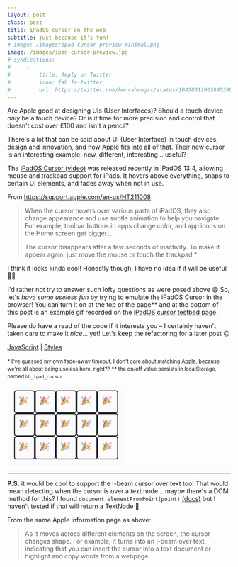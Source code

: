 ```yaml
---
layout: post
class: post
title: iPadOS cursor on the web
subtitle: just because it's fun!
# image: /images/ipad-cursor-preview-minimal.png
image: /images/ipad-cursor-preview.jpg
# syndications:
#     -
#         title: Reply on Twitter
#         icon: fab fa-twitter
#         url: https://twitter.com/henrahmagix/status/1043831106284539904
---
```


Are Apple good at designing UIs (User Interfaces)? Should a touch device _only_ be a touch device? Or is it time for more precision and control that doesn't cost over £100 and isn't a pencil?

There's a lot that can be said about UI (User Interface) in touch devices, design and innovation, and how Apple fits into all of that. Their new cursor is an interesting example: new, different, interesting... useful?

The [iPadOS Cursor (video)](https://www.youtube.com/watch?v=9iO52-MIBP0 "Video on YouTube: 'Introducing the new iPad Pro Cursor &vert; Craig Federighi'") was released recently in iPadOS 13.4, allowing mouse and trackpad support for iPads. It hovers above everything, snaps to certain UI elements, and fades away when not in use.

From <https://support.apple.com/en-us/HT211008>:

>When the cursor hovers over various parts of iPadOS, they also change appearance and use subtle animation to help you navigate. For example, toolbar buttons in apps change color, and app icons on the Home screen get bigger...
>
>The cursor disappears after a few seconds of inactivity. To make it appear again, just move the mouse or touch the trackpad.*

I think it looks kinda cool! Honestly though, I have no idea if it will be useful 💁‍♂️

I'd rather not try to answer such lofty questions as were posed above 😅 So, let's *have some useless fun* by trying to emulate the iPadOS Cursor in the browser! You can turn it on at the top of the page** and at the bottom of this post is an example gif recorded on the [iPadOS cursor testbed page]({{site.data.urls.ipad_cursor}}).

Please do have a read of the code if it interests you – I certainly haven't taken care to make it _nice_... yet! Let's keep the refactoring for a later post 🙃

[JavaScript](https://github.com/henrahmagix/henrahmagix.github.io/blob/56459f653125138296ecff257c73e9de927d0d45/js/ipad-cursor.js "iPadOS cursor JavaScript source code")
|
[Styles](https://github.com/henrahmagix/henrahmagix.github.io/blob/56459f653125138296ecff257c73e9de927d0d45/css/ipad-cursor.css "iPadOS cursor CSS source code")

<small>* I've guessed my own fade-away timeout, I don't care about matching Apple, because we're all about being useless here, right??</small>
<small>** the on/off value persists in localStorage, named `hb_ipad_cursor`</small>

![iPadOS cursor example](/images/ipad-os-cursor-demo-minimal.gif)

---

**P.S.** it would be cool to support the I-beam cursor over text too! That would mean detecting when the cursor is over a text node... maybe there's a DOM method for this? I found `document.elementFromPoint(point)` [(docs)](https://developer.mozilla.org/en-US/docs/Web/API/DocumentOrShadowRoot/elementFromPoint "Documentation for document.elementFromPoint") but I haven't tested if that will return a TextNode 🤔

From the same Apple information page as above:
>As it moves across different elements on the screen, the cursor changes shape. For example, it turns into an I-beam over text, indicating that you can insert the cursor into a text document or highlight and copy words from a webpage

<style>
  #content img {
    border: 2px solid #23242C;
  }
</style>
